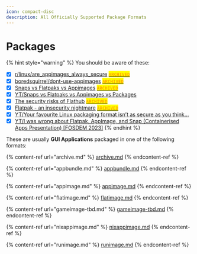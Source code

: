 ```yaml
---
icon: compact-disc
description: All Officially Supported Package Formats
---
```


# Packages

{% hint style="warning" %}
You should be aware of these:

* [x] [r/linux/are\_appimages\_always\_secure](https://www.reddit.com/r/linux/comments/14xww1m/are_appimages_always_secure/) [<mark style="color:orange;">**`ARCHIVED`**</mark>](https://web.archive.org/web/2/https://www.reddit.com/r/linux/comments/14xww1m/are_appimages_always_secure/)
* [x] [boredsquirrel/dont-use-appimages](https://github.com/boredsquirrel/dont-use-appimages) [<mark style="color:orange;">**`ARCHIVED`**</mark>](https://web.archive.org/web/2/https://github.com/boredsquirrel/dont-use-appimages)
* [x] [Snaps vs Flatpaks vs Appimages](https://medium.com/@journalehsan/snap-flatpak-and-appimage-which-one-is-better-dc36f7ff1720) [<mark style="color:orange;">**`ARCHIVED`**</mark>](https://web.archive.org/web/20240710140620/https://medium.com/@journalehsan/snap-flatpak-and-appimage-which-one-is-better-dc36f7ff1720)
* [x] [YT/Snaps vs Flatpaks vs Appimages vs Packages](https://www.youtube.com/watch?v=ikBPnYwnUMU)
* [x] [The security risks of Flathub](https://blog.frehi.be/2023/04/23/the-security-risks-of-flathub/) [<mark style="color:orange;">**`ARCHIVED`**</mark>](https://web.archive.org/web/20240925042807/https://blog.frehi.be/2023/04/23/the-security-risks-of-flathub/)
* [x] [Flatpak - an insecurity nightmare](https://orowith2os.gitlab.io/posts/Flatpak-an-insecurity-nightmare/) [<mark style="color:orange;">**`ARCHIVED`**</mark>](https://web.archive.org/web/20240520001227/https://orowith2os.gitlab.io/posts/Flatpak-an-insecurity-nightmare/)
* [x] [YT/Your favourite Linux packaging format isn’t as secure as you think…](https://www.youtube.com/watch?v=xw3NxIWpylc)
* [x] [YT/I was wrong about Flatpak, AppImage, and Snap (Containerised Apps Presentation) \[FOSDEM 2023\]](https://youtu.be/4WuYGcs0t6I)
{% endhint %}

These are usually **GUI Applications** packaged in one of the following formats:

{% content-ref url="archive.md" %}
[archive.md](archive.md)
{% endcontent-ref %}

{% content-ref url="appbundle.md" %}
[appbundle.md](appbundle.md)
{% endcontent-ref %}

{% content-ref url="appimage.md" %}
[appimage.md](appimage.md)
{% endcontent-ref %}

{% content-ref url="flatimage.md" %}
[flatimage.md](flatimage.md)
{% endcontent-ref %}

{% content-ref url="gameimage-tbd.md" %}
[gameimage-tbd.md](gameimage-tbd.md)
{% endcontent-ref %}

{% content-ref url="nixappimage.md" %}
[nixappimage.md](nixappimage.md)
{% endcontent-ref %}

{% content-ref url="runimage.md" %}
[runimage.md](runimage.md)
{% endcontent-ref %}
